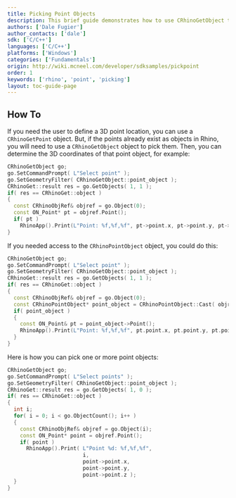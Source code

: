 ```yaml
---
title: Picking Point Objects
description: This brief guide demonstrates how to use CRhinoGetObject to pick point objects using C/C++.
authors: ['Dale Fugier']
author_contacts: ['dale']
sdk: ['C/C++']
languages: ['C/C++']
platforms: ['Windows']
categories: ['Fundamentals']
origin: http://wiki.mcneel.com/developer/sdksamples/pickpoint
order: 1
keywords: ['rhino', 'point', 'picking']
layout: toc-guide-page
---
```


 
## How To

If you need the user to define a 3D point location, you can use a `CRhinoGetPoint` object.  But, if the points already exist as objects in Rhino, you will need to use a `CRhinoGetObject` object to pick them.  Then, you can determine the 3D coordinates of that point object, for example:

```cpp
CRhinoGetObject go;
go.SetCommandPrompt( L"Select point" );
go.SetGeometryFilter( CRhinoGetObject::point_object );
CRhinoGet::result res = go.GetObjects( 1, 1 );
if( res == CRhinoGet::object )
{
  const CRhinoObjRef& objref = go.Object(0);
  const ON_Point* pt = objref.Point();
  if( pt )
    RhinoApp().Print(L"Point: %f,%f,%f", pt->point.x, pt->point.y, pt->point.z);
}
```

If you needed access to the `CRhinoPointObject` object, you could do this:

```cpp
CRhinoGetObject go;
go.SetCommandPrompt( L"Select point" );
go.SetGeometryFilter( CRhinoGetObject::point_object );
CRhinoGet::result res = go.GetObjects( 1, 1 );
if( res == CRhinoGet::object )
{
  const CRhinoObjRef& objref = go.Object(0);
  const CRhinoPointObject* point_object = CRhinoPointObject::Cast( objref.Object() );
  if( point_object )
  {
    const ON_Point& pt = point_object->Point();
    RhinoApp().Print(L"Point: %f,%f,%f", pt.point.x, pt.point.y, pt.point.z);
  }
}
```

Here is how you can pick one or more point objects:

```cpp
CRhinoGetObject go;
go.SetCommandPrompt( L"Select points" );
go.SetGeometryFilter( CRhinoGetObject::point_object );
CRhinoGet::result res = go.GetObjects( 1, 0 );
if( res == CRhinoGet::object )
{
  int i;
  for( i = 0; i < go.ObjectCount(); i++ )
  {
    const CRhinoObjRef& objref = go.Object(i);
    const ON_Point* point = objref.Point();
    if( point )
      RhinoApp().Print( L"Point %d: %f,%f,%f",
                        i,
                        point->point.x,
                        point->point.y,
                        point->point.z );
  }
}
```
